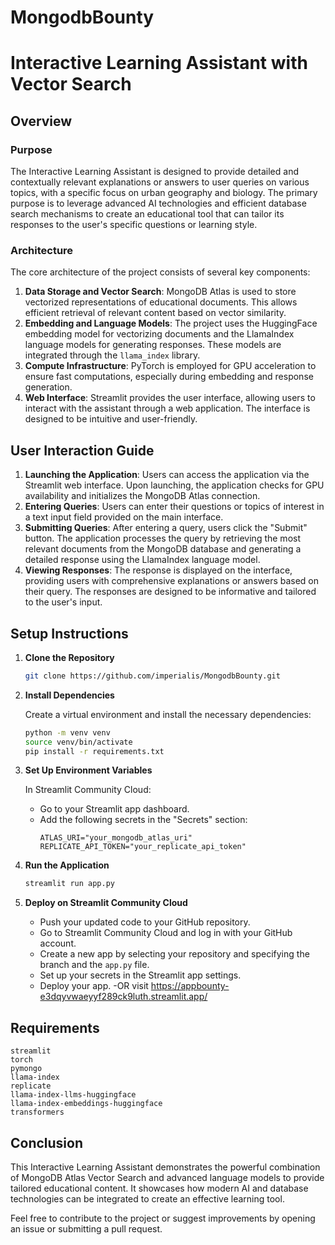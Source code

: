 # MongodbBounty
# Interactive Learning Assistant with Vector Search

## Overview

### Purpose

The Interactive Learning Assistant is designed to provide detailed and contextually relevant explanations or answers to user queries on various topics, with a specific focus on urban geography and biology. The primary purpose is to leverage advanced AI technologies and efficient database search mechanisms to create an educational tool that can tailor its responses to the user's specific questions or learning style.

### Architecture

The core architecture of the project consists of several key components:

1. **Data Storage and Vector Search**: MongoDB Atlas is used to store vectorized representations of educational documents. This allows efficient retrieval of relevant content based on vector similarity.
2. **Embedding and Language Models**: The project uses the HuggingFace embedding model for vectorizing documents and the LlamaIndex language models for generating responses. These models are integrated through the `llama_index` library.
3. **Compute Infrastructure**: PyTorch is employed for GPU acceleration to ensure fast computations, especially during embedding and response generation.
4. **Web Interface**: Streamlit provides the user interface, allowing users to interact with the assistant through a web application. The interface is designed to be intuitive and user-friendly.

## User Interaction Guide

1. **Launching the Application**: Users can access the application via the Streamlit web interface. Upon launching, the application checks for GPU availability and initializes the MongoDB Atlas connection.
2. **Entering Queries**: Users can enter their questions or topics of interest in a text input field provided on the main interface.
3. **Submitting Queries**: After entering a query, users click the "Submit" button. The application processes the query by retrieving the most relevant documents from the MongoDB database and generating a detailed response using the LlamaIndex language model.
4. **Viewing Responses**: The response is displayed on the interface, providing users with comprehensive explanations or answers based on their query. The responses are designed to be informative and tailored to the user's input.

## Setup Instructions

1. **Clone the Repository**

   ```bash
   git clone https://github.com/imperialis/MongodbBounty.git
   ```

2. **Install Dependencies**

   Create a virtual environment and install the necessary dependencies:

   ```bash
   python -m venv venv
   source venv/bin/activate
   pip install -r requirements.txt
   ```

3. **Set Up Environment Variables**

   In Streamlit Community Cloud:
   - Go to your Streamlit app dashboard.
   - Add the following secrets in the "Secrets" section:
     ```plaintext
     ATLAS_URI="your_mongodb_atlas_uri"
     REPLICATE_API_TOKEN="your_replicate_api_token"
     ```

4. **Run the Application**

   ```bash
   streamlit run app.py
   ```

5. **Deploy on Streamlit Community Cloud**

   - Push your updated code to your GitHub repository.
   - Go to Streamlit Community Cloud and log in with your GitHub account.
   - Create a new app by selecting your repository and specifying the branch and the `app.py` file.
   - Set up your secrets in the Streamlit app settings.
   - Deploy your app.
-OR visit https://appbounty-e3dqyvwaeyyf289ck9luth.streamlit.app/

## Requirements

```plaintext
streamlit
torch
pymongo
llama-index
replicate
llama-index-llms-huggingface
llama-index-embeddings-huggingface
transformers
```

## Conclusion

This Interactive Learning Assistant demonstrates the powerful combination of MongoDB Atlas Vector Search and advanced language models to provide tailored educational content. It showcases how modern AI and database technologies can be integrated to create an effective learning tool.

Feel free to contribute to the project or suggest improvements by opening an issue or submitting a pull request.
